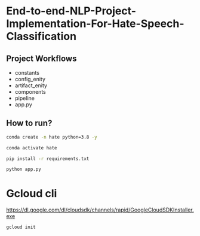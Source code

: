 # End-to-end-NLP-Project-Implementation-For-Hate-Speech-Classification


## Project Workflows

- constants
- config_enity
- artifact_enity
- components
- pipeline
- app.py

## How to run?

```bash
conda create -n hate python=3.8 -y
```

```bash
conda activate hate
```

```bash
pip install -r requirements.txt
```

```bash
python app.py
```

# Gcloud cli
https://dl.google.com/dl/cloudsdk/channels/rapid/GoogleCloudSDKInstaller.exe

```bash
gcloud init
```
